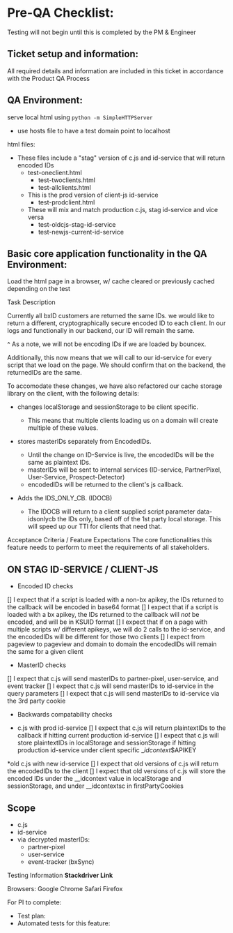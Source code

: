 Pre-QA Checklist: 
============
Testing will not begin until this is completed by the PM & Engineer

Ticket setup and information:
---------
All required details and information are included in this ticket in accordance with the Product QA Process

QA Environment:
--------
serve local html using `python -m SimpleHTTPServer`

* use hosts file to have a test domain point to localhost

html files:
* These files include a "stag" version of c.js and id-service that will return encoded IDs
   * test-oneclient.html
      * test-twoclients.html
      * test-allclients.html
   * This is the prod version of client-js id-service
      * test-prodclient.html
   * These will mix and match production c.js, stag id-service and vice versa
      * test-oldcjs-stag-id-service
      * test-newjs-current-id-service


Basic core application functionality in the QA Environment:
-----------
Load the html page in a browser, w/ cache cleared or previously cached depending on the test


Task Description

Currently all bxID customers are returned the same IDs. we would like to return a different, cryptographically secure encoded ID to each client. In our logs and functionally in our backend, our ID will remain the same.

^ As a note, we will not be encoding IDs if we are loaded by bouncex.

Additionally, this now means that we will call to our id-service for every script that we load on the page. We should confirm that on the backend, the returnedIDs are the same.

To accomodate these changes, we have also refactored our cache storage library on the client, with the following details:

* changes localStorage and sessionStorage to be client specific.
    * This means that multiple clients loading us on a domain will create multiple of these values.

* stores masterIDs separately from EncodedIDs.
    * Until the change on ID-Service is live, the encodedIDs will be the same as plaintext IDs.
    * masterIDs will be sent to internal services (ID-service, PartnerPixel, User-Service, Prospect-Detector)
    * encodedIDs will be returned to the client's js callback.

* Adds the IDS_ONLY_CB. (IDOCB)
    * The IDOCB will return to a client supplied script parameter data-idsonlycb the IDs only, based off of the 1st party local storage. This will speed up our TTI for clients that need that.


Acceptance Criteria / Feature Expectations
The core functionalities this feature needs to perform to meet the requirements of all stakeholders.


ON STAG ID-SERVICE / CLIENT-JS
-----------------------

* Encoded ID checks

[] I expect that if a script is loaded with a non-bx apikey, the IDs returned to the callback will be encoded in base64 format
[] I expect that if a script is loaded with a bx apikey, the IDs returned to the callback will _not_ be encoded, and will be in KSUID format
[] I expect that if on a page with multiple scripts w/ different apikeys, we will do 2 calls to the id-service, and the encodedIDs will be different for those two clients
[] I expect from pageview to pageview and domain to domain the encodedIDs will remain the same for a given client

* MasterID checks

[] I expect that c.js will send masterIDs to partner-pixel, user-service, and event tracker
[] I expect that c.js will send masterIDs to id-service in the query parameters
[] I expect that c.js will send masterIDs to id-service via the 3rd party cookie


* Backwards compatability checks

* c.js with prod id-service
[] I expect that c.js will return plaintextIDs to the callback if hitting current production id-service
[] I expect that c.js will store plaintextIDs in localStorage and sessionStorage if hitting production id-service under client specific __idcontext_$APIKEY

*old c.js with new id-service
[] I expect that old versions of c.js will return the encodedIDs to the client
[] I expect that old versions of c.js will store the encoded IDs under the __idcontext value in localStorage and sessionStorage, and under __idcontextsc in firstPartyCookies


Scope
------

* c.js
* id-service
* via decrypted masterIDs:
    * partner-pixel
    * user-service
    * event-tracker (bxSync)


Testing Information
**Stackdriver Link**


Browsers:
    Google Chrome
    Safari
    Firefox


For PI to complete:
* Test plan:
* Automated tests for this feature:
